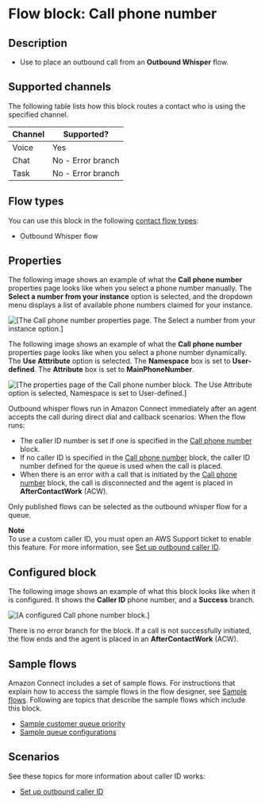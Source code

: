 # Flow block: Call phone number<a name="call-phone-number"></a>

## Description<a name="call-phone-number-description"></a>
+ Use to place an outbound call from an **Outbound Whisper** flow\.

## Supported channels<a name="call-phone-number-channels"></a>

The following table lists how this block routes a contact who is using the specified channel\. 


| Channel | Supported? | 
| --- | --- | 
| Voice | Yes | 
| Chat | No \- Error branch | 
| Task | No \- Error branch | 

## Flow types<a name="call-phone-number-types"></a>

You can use this block in the following [contact flow types](create-contact-flow.md#contact-flow-types):
+ Outbound Whisper flow

## Properties<a name="call-phone-number-properties"></a>

The following image shows an example of what the **Call phone number** properties page looks like when you select a phone number manually\. The **Select a number from your instance** option is selected, and the dropdown menu displays a list of available phone numbers claimed for your instance\.

![\[The Call phone number properties page. The Select a number from your instance option.\]](http://docs.aws.amazon.com/connect/latest/adminguide/images/call-phone-number1.png)

The following image shows an example of what the **Call phone number** properties page looks like when you select a phone number dynamically\. The **Use Atttribute** option is selected\. The **Namespace** box is set to **User\-defined**\. The **Attribute** box is set to **MainPhoneNumber**\. 

![\[The properties page of the Call phone number block. The Use Attribute option is selected, Namespace is set to User-defined.\]](http://docs.aws.amazon.com/connect/latest/adminguide/images/call-phone-number2.png)

Outbound whisper flows run in Amazon Connect immediately after an agent accepts the call during direct dial and callback scenarios\. When the flow runs: 
+ The caller ID number is set if one is specified in the [Call phone number](#call-phone-number) block\.
+ If no caller ID is specified in the [Call phone number](#call-phone-number) block, the caller ID number defined for the queue is used when the call is placed\.
+ When there is an error with a call that is initiated by the [Call phone number](#call-phone-number) block, the call is disconnected and the agent is placed in **AfterContactWork** \(ACW\)\.

Only published flows can be selected as the outbound whisper flow for a queue\.

**Note**  
To use a custom caller ID, you must open an AWS Support ticket to enable this feature\. For more information, see [Set up outbound caller ID](https://docs.aws.amazon.com/connect/latest/adminguide/queues-callerid.html)\.

## Configured block<a name="call-phone-number-configured-block"></a>

The following image shows an example of what this block looks like when it is configured\. It shows the **Caller ID** phone number, and a **Success** branch\.

![\[A configured Call phone number block.\]](http://docs.aws.amazon.com/connect/latest/adminguide/images/call-phone-number-configured.png)

There is no error branch for the block\. If a call is not successfully initiated, the flow ends and the agent is placed in an **AfterContactWork** \(ACW\)\. 

## Sample flows<a name="call-phone-number-sample-flows"></a>

Amazon Connect includes a set of sample flows\. For instructions that explain how to access the sample flows in the flow designer, see [Sample flows](contact-flow-samples.md)\. Following are topics that describe the sample flows which include this block\.
+ [Sample customer queue priority](sample-customer-queue-priority.md)
+  [Sample queue configurations](sample-queue-configurations.md)

## Scenarios<a name="call-phone-number-scenarios"></a>

See these topics for more information about caller ID works:
+ [Set up outbound caller ID](queues-callerid.md)